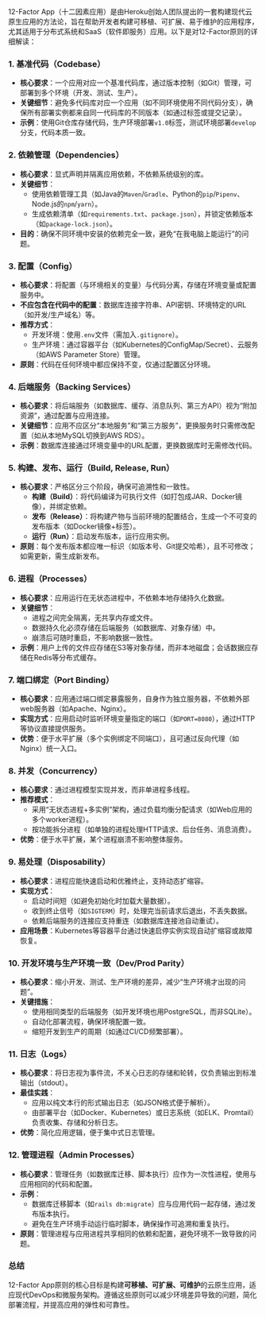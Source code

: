 12-Factor App（十二因素应用）是由Heroku创始人团队提出的一套构建现代云原生应用的方法论，旨在帮助开发者构建可移植、可扩展、易于维护的应用程序，尤其适用于分布式系统和SaaS（软件即服务）应用。以下是对12-Factor原则的详细解读：


### **1. 基准代码（Codebase）**
- **核心要求**：一个应用对应一个基准代码库，通过版本控制（如Git）管理，可部署到多个环境（开发、测试、生产）。
- **关键细节**：避免多代码库对应一个应用（如不同环境使用不同代码分支），确保所有部署实例都来自同一代码库的不同版本（如通过标签或提交记录）。
- **示例**：使用Git仓库存储代码，生产环境部署`v1.0`标签，测试环境部署`develop`分支，代码本质一致。


### **2. 依赖管理（Dependencies）**
- **核心要求**：显式声明并隔离应用依赖，不依赖系统级别的库。
- **关键细节**：
  - 使用依赖管理工具（如Java的`Maven`/`Gradle`、Python的`pip`/`Pipenv`、Node.js的`npm`/`yarn`）。
  - 生成依赖清单（如`requirements.txt`、`package.json`），并锁定依赖版本（如`package-lock.json`）。
- **目的**：确保不同环境中安装的依赖完全一致，避免“在我电脑上能运行”的问题。


### **3. 配置（Config）**
- **核心要求**：将配置（与环境相关的变量）与代码分离，存储在环境变量或配置服务中。
- **不应包含在代码中的配置**：数据库连接字符串、API密钥、环境特定的URL（如开发/生产域名）等。
- **推荐方式**：
  - 开发环境：使用`.env`文件（需加入`.gitignore`）。
  - 生产环境：通过容器平台（如Kubernetes的ConfigMap/Secret）、云服务（如AWS Parameter Store）管理。
- **原则**：代码在任何环境中都应保持不变，仅通过配置区分环境。


### **4. 后端服务（Backing Services）**
- **核心要求**：将后端服务（如数据库、缓存、消息队列、第三方API）视为“附加资源”，通过配置与应用连接。
- **关键细节**：应用不应区分“本地服务”和“第三方服务”，更换服务时只需修改配置（如从本地MySQL切换到AWS RDS）。
- **示例**：数据库连接通过环境变量中的URL配置，更换数据库时无需修改代码。


### **5. 构建、发布、运行（Build, Release, Run）**
- **核心要求**：严格区分三个阶段，确保可追溯性和一致性。
  - **构建（Build）**：将代码编译为可执行文件（如打包成JAR、Docker镜像），并绑定依赖。
  - **发布（Release）**：将构建产物与当前环境的配置结合，生成一个不可变的发布版本（如Docker镜像+标签）。
  - **运行（Run）**：启动发布版本，运行应用实例。
- **原则**：每个发布版本都应唯一标识（如版本号、Git提交哈希），且不可修改；如需更新，需生成新发布。


### **6. 进程（Processes）**
- **核心要求**：应用运行在无状态进程中，不依赖本地存储持久化数据。
- **关键细节**：
  - 进程之间完全隔离，无共享内存或文件。
  - 数据持久化必须存储在后端服务（如数据库、对象存储）中。
  - 崩溃后可随时重启，不影响数据一致性。
- **示例**：用户上传的文件应存储在S3等对象存储，而非本地磁盘；会话数据应存储在Redis等分布式缓存。


### **7. 端口绑定（Port Binding）**
- **核心要求**：应用通过端口绑定暴露服务，自身作为独立服务器，不依赖外部web服务器（如Apache、Nginx）。
- **实现方式**：应用启动时监听环境变量指定的端口（如`PORT=8080`），通过HTTP等协议直接提供服务。
- **优势**：便于水平扩展（多个实例绑定不同端口），且可通过反向代理（如Nginx）统一入口。


### **8. 并发（Concurrency）**
- **核心要求**：通过进程模型实现并发，而非单进程多线程。
- **推荐模式**：
  - 采用“无状态进程+多实例”架构，通过负载均衡分配请求（如Web应用的多个worker进程）。
  - 按功能拆分进程（如单独的进程处理HTTP请求、后台任务、消息消费）。
- **优势**：便于水平扩展，某个进程崩溃不影响整体服务。


### **9. 易处理（Disposability）**
- **核心要求**：进程应能快速启动和优雅终止，支持动态扩缩容。
- **实现方式**：
  - 启动时间短（如避免初始化时加载大量数据）。
  - 收到终止信号（如`SIGTERM`）时，处理完当前请求后退出，不丢失数据。
  - 依赖后端服务的连接应支持重连（如数据库连接池自动重试）。
- **应用场景**：Kubernetes等容器平台通过快速启停实例实现自动扩缩容或故障恢复。


### **10. 开发环境与生产环境一致（Dev/Prod Parity）**
- **核心要求**：缩小开发、测试、生产环境的差异，减少“生产环境才出现的问题”。
- **关键措施**：
  - 使用相同类型的后端服务（如开发环境也用PostgreSQL，而非SQLite）。
  - 自动化部署流程，确保环境配置一致。
  - 缩短开发到生产的周期（如通过CI/CD频繁部署）。


### **11. 日志（Logs）**
- **核心要求**：将日志视为事件流，不关心日志的存储和轮转，仅负责输出到标准输出（stdout）。
- **最佳实践**：
  - 应用以纯文本行的形式输出日志（如JSON格式便于解析）。
  - 由部署平台（如Docker、Kubernetes）或日志系统（如ELK、Promtail）负责收集、存储和分析日志。
- **优势**：简化应用逻辑，便于集中式日志管理。


### **12. 管理进程（Admin Processes）**
- **核心要求**：管理任务（如数据库迁移、脚本执行）应作为一次性进程，使用与应用相同的代码和配置。
- **示例**：
  - 数据库迁移脚本（如`rails db:migrate`）应与应用代码一起存储，通过发布版本执行。
  - 避免在生产环境手动运行临时脚本，确保操作可追溯和重复执行。
- **原则**：管理进程与应用进程共享相同的依赖和配置，避免环境不一致导致的问题。


### **总结**
12-Factor App原则的核心目标是构建**可移植、可扩展、可维护**的云原生应用，适应现代DevOps和微服务架构。遵循这些原则可以减少环境差异导致的问题，简化部署流程，并提高应用的弹性和可靠性。
